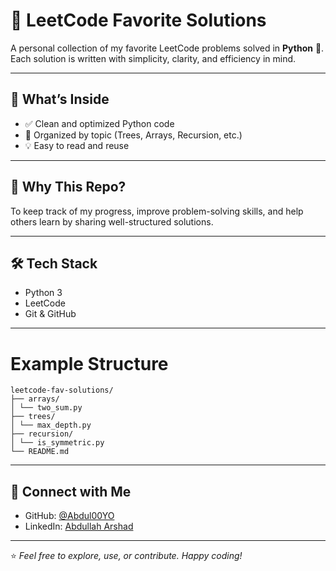 # 🚀 LeetCode Favorite Solutions

A personal collection of my favorite LeetCode problems solved in **Python** 🐍.  
Each solution is written with simplicity, clarity, and efficiency in mind.

---

## 📌 What’s Inside

- ✅ Clean and optimized Python code  
- 📂 Organized by topic (Trees, Arrays, Recursion, etc.)  
- 💡 Easy to read and reuse

---

## 🧠 Why This Repo?

To keep track of my progress, improve problem-solving skills, and help others learn by sharing well-structured solutions.

---

## 🛠 Tech Stack

- Python 3  
- LeetCode  
- Git & GitHub  
---
# Example Structure
```
leetcode-fav-solutions/
├── arrays/
│ └── two_sum.py
├── trees/
│ └── max_depth.py
├── recursion/
│ └── is_symmetric.py
└── README.md
```
---
## 🔗 Connect with Me

- GitHub: [@Abdul00YO](https://github.com/Abdul00YO)  
- LinkedIn: [Abdullah Arshad](https://linkedin.com/in/abdullah-arshad-8650342a9)

---

⭐ *Feel free to explore, use, or contribute. Happy coding!*
